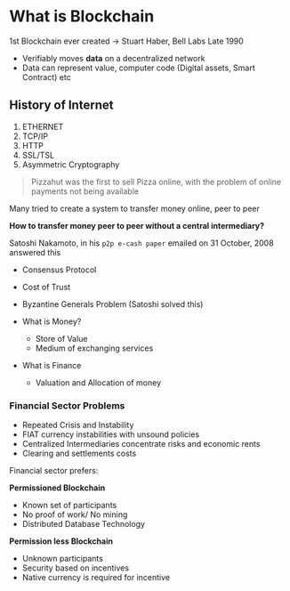 # What is Blockchain

1st Blockchain ever created -> Stuart Haber, Bell Labs Late 1990

- Verifiably moves **data** on a decentralized network
- Data can represent value, computer code (Digital assets, Smart Contract) etc


## History of Internet

1. ETHERNET
2. TCP/IP
3. HTTP
4. SSL/TSL
5. Asymmetric Cryptography

> Pizzahut was the first to sell Pizza online, with the problem of online payments not being available

Many tried to create a system to transfer money online, peer to peer

**How to transfer money peer to peer without a central intermediary?**

Satoshi Nakamoto, in his `p2p e-cash paper` emailed on 31 October, 2008 answered this

- Consensus Protocol
- Cost of Trust
- Byzantine Generals Problem (Satoshi solved this)

- What is Money?
  - Store of Value
  - Medium of exchanging services

- What is Finance
  - Valuation and Allocation of money

### Financial Sector Problems

- Repeated Crisis and Instability
- FIAT currency instabilities with unsound policies
- Centralized Intermediaries concentrate risks and economic rents
- Clearing and settlements costs

Financial sector prefers: 

**Permissioned Blockchain**
- Known set of participants
- No proof of work/ No mining
- Distributed Database Technology

**Permission less Blockchain**
- Unknown participants
- Security based on incentives
- Native currency is required for incentive